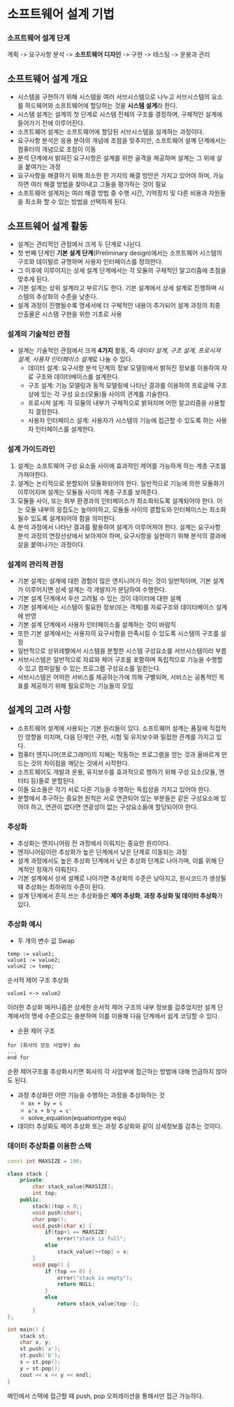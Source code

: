 # 소프트웨어 설계 기법

### 소프트웨어 설계 단계

계획 -> 요구사항 분석 -> __소프트웨어 디자인__ -> 구현 -> 테스팅 -> 운용과 관리

## 소프트웨어 설계 개요

- 시스템을 구현하기 위해 시스템을 여러 서브시스템으로 나누고 서브시스템의 요소를 하드웨어와 소프트웨어에 할당하는 것을 **시스템 설계**라 한다.
- 시스템 설계는 설계의 첫 단계로 시스템 전체의 구조를 결정하며, 구체적인 설계에 들어가기 전에 이루어진다.
- 소프트웨어 설계는 소프트웨어에 할당된 서브시스템을 설계하는 과정이다.
- 요구사항 분석은 응용 분야의 개념에 초점을 맞추지만, 소프트웨어 설꼐 단계에서는 컴퓨터의 개념으로 초점이 이동
- 분석 단계에서 밝혀진 요구사항은 설계를 위한 골격을 제공하며 설계는 그 위에 살을 붙여가는 과정
- 요구사항을 해결하기 위해 최소한 한 가지의 해결 방안은 가지고 있어야 하며, 가능하면 여러 해결 방법을 찾아내고 그들을 평가하는 것이 필요
- 소프트웨어 설계자는 여러 해결 방법 중 수행 시간, 기억장치 및 다른 비용과 자원들을 최소화 할 수 있는 방법을 선택하게 된다.

## 소프트웨어 설계 활동

- 설계는 관리적인 관점에서 크게 두 단계로 나뉜다.
- 첫 번째 단계인 **기본 설계 단계**(Preliminary design)에서는 소프트웨어 시스템의 구조와 데이털르 규명하며 사용자 인터페이스를 정의한다.
- 그 이후에 이루어지는 상세 설계 단계에서는 각 모듈의 구체적인 알고리즘에 초점을 맞추게 된다.
- 기본 설계는 상위 설계라고 부르기도 한다. 기본 설계에서 상세 설계로 진행하며 시스템의 추상화의 수준을 낮춘다.
- 설계 과정이 진행될수록 명세서에 더 구체적인 내용이 추가되어 설계 과정의 최종 산출물은 시스템 구현을 위한 기초로 사용

### 설계의 기술적인 관점

- 설계는 기술적인 관점에서 크게 **4가지** 활동, 즉 *데이터 설계*, *구조 설계*, *프로시져 설계*, *사용자 인터페이스 설계*로 나눌 수 있다.
    - 데이터 설계: 요구사항 분석 단계의 정보 모델링에서 밝혀진 정보를 이용하여 자료 구조와 데이터베이스를 설계한다.
    - 구조 설계: 기능 모델링과 동적 모델링에 나타난 결과를 이용하여 프로글매 구조상에 있는 각 구성 요소(모듈)들 사이의 관계를 기술한다.
    - 프로시져 설계: 각 모듈의 내부가 구체적으로 밝혀지며 어떤 알고리즘을 사용할지 결정한다.
    - 사용자 인터페이스 설계: 사용자가 시스템의 기능에 접근할 수 있도록 하는 사용자 인터페이스를 설계한다.

### 설계 가이드라인

1. 설계는 소프트웨어 구성 요소들 사이에 효과적인 제어를 가능하게 하는 계층 구조를 가져야한다.
2. 설계는 논리적으로 분할되어 모듈화되어야 한다. 일반적으로 기능에 의한 모듈화가 이루어지며 설계는 모듈들 사이의 계층 구조를 보여준다.
3. 모듈들 사이, 또는 외부 환경과의 인터페이스가 최소화되도록 설계되어야 한다. 이는 모듈 내부의 응집도는 높아야하고, 모듈들 사이의 결합도와 인터페이스는 최소화될수 있도록 설계되어야 함을 의미한다.
4. 분석 과정에서 나타난 결과를 활용하여 설계가 이루어져야 한다. 설계는 요구사항 분석 과정의 연장선상에서 보아져야 하며, 요구사항을 실현하기 위해 분석의 결과에 살을 붙여나가는 과정이다.

### 설계의 관리적 관점

- 기본 설계는 설계에 대한 경험이 많은 엔지니어가 하는 것이 일반적이며, 기본 설계가 이루어지면 상세 설계는 각 개발자가 분담하여 수행한다.
- 기본 설계 단계에서 우선 고려될 수 있는 것이 데이터에 대한 설꼐
- 기본 설계에서는 시스템이 필요한 정보(또는 객체)를 자료구조와 데이터베이스 설계에 반영
- 기본 설계 단계에서 사용자 인터페이스를 설계하는 것이 바람직
- 또한 기본 설계에서는 사용자의 요구사항을 만족시킬 수 있도록 시스템의 구조를 설정
- 일반적으로 상위레벨에서 시스템을 분할한 시스템 구성요소를 서브시스템이라 부름
- 서브시스템은 일반적으로 자료와 제어 구조를 포함하며 독립적으로 기능을 수행할 수 있고 컴파일될 수 있는 프로그램 구성요소를 일컫는다.
- 서브시스템은 어떠한 서비스를 제공하는가에 의해 구별되며, 서비스는 공통적인 목표를 제공하기 위해 필요로하는 기능들의 모임

## 설계의 고려 사항

- 소프트웨어 설계에 사용되는 기본 원리들이 있다. 소프트웨어 설계는 품질에 직접적인 영향을 미치며, 다음 단계인 구현, 시험 및 유지보수와 밀접한 관계를 가지고 있다.
- 컴퓨터 엔지니어(프로그래머)의 지혜는 작동하는 프로그램을 얻는 것과 올바르게 만드는 것의 차이점을 깨닫는 것에서 시작한다.
- 소프트웨어도 개발과 운용, 유지보수를 효과적으로 행하기 위해 구성 요소(모듈, 엔터티 등)들로 분할된다.
- 이들 요소들은 각기 서로 다른 기능을 수행하는 독립성을 가지고 있어야 한다.
- 분할에서 추구하는 중요한 원칙은 서로 연관되어 있는 부분들은 같은 구성요소에 있어야 하고, 연관이 없다면 연광성이 없는 구성요소들에 할당되어야 한다.

### 추상화

- 추상화는 엔지니어링 전 과정에서 이뤄지는 중요한 원리이다.
- 엔지니어링이란 추상화가 높은 단계에서 낮은 단계로 이동되는 과정
- 설계 과정에서도 높은 추상화 단계에서 낮은 추상화 단계로 나아가며, 이를 위해 단계적인 정재가 이뤄진다.
- 기본 설계에서 상세 설꼐로 나아가면 추상화의 수준은 낮아지고, 원시코드가 생성될 때 추상화는 최하위의 수준이 된다.
- 설계 단계에서 흔히 쓰는 추상화들은 **제어 추상화**, **과정 추상화 및 데이터 추상화**가 있다.

### 추상화 예시

- 두 개의 변수 값 Swap

```
temp := value1;
value1 := value2;
value2 := temp;
```

순서적 제어 구조 추상화

`value1 <-> value2`

이러한 추상화 매커니즘은 상세한 순서적 제어 구조의 내부 정보를 감추었지만 설계 단계에서의 명세 수준으로는 충분하며 이를 이용해 다음 단계에서 쉽게 코딩할 수 있다.

- 순환 제어 구조

```
for (회사의 모든 사업부) do
...
end for
```

순환 제어구조를 추상화시키면 회사의 각 사업부에 접근하는 방법에 대해 언급하지 않아도 된다.

- 과정 추상화란 어떤 기능을 수행하는 과정을 추상화하는 것
    - `ax + by = c`
    - `a'x + b'y = c'`
    - solve_equation(equationtype equ)
- 데이터 추상화도 제어 추상화 또는 과정 추상화와 같이 상세정보를 감추는 것이다.

### 데이터 추상화를 이용한 스택

```cpp
const int MAXSIZE = 100;

class stack {
    private:
        char stack_value[MAXSIZE];
        int top;
    public:
        stack()top = 0;;
        void push(char);
        char pop();
        void push(char x) {
            if(top+1 == MAXSIZE)
                error("stack is full";
            else
                stack_value[++top] = x;
        }
        void pop() {
            if (top == 0) {
                error("stack is empty");
                return NULL;
            }
            else 
                return stack_value[top--];
        }
};

int main() {
    stack st;
    char x, y;
    st.push('a');
    st.push('b');
    x = st.pop();
    y = st.pop();
    cout << x << y << endl;
}
```

메인에서 스택에 접근할 때 push, pop 오퍼레이션을 통해서만 접근 가능하다.